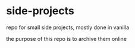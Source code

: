 # side-projects

repo for small side projects, mostly done in vanilla

the purpose of this repo is to archive them online
